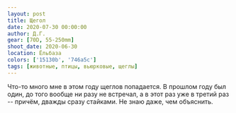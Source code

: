 ```yaml
---
layout: post
title: Щегол
date: 2020-07-30 00:00:00
author: Д.Г.
gear: [70D, 55-250mm]
shoot_date: 2020-06-30
location: Ёльбаза
colors: ['15130b', '746a5c']
tags: [животные, птицы, вьюрковые, щеглы]
---
```

Что-то много мне в этом году щеглов попадается. В прошлом году был один, до того вообще ни разу не встречал, а в этот раз уже в третий раз -- причём, дважды сразу стайками. Не знаю даже, чем объяснить.
